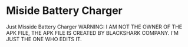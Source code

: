 # Miside Battery Charger
Just Misside Battery Charger
WARNING:
I AM NOT THE OWNER OF THE APK FILE, THE APK FILE IS CREATED BY BLACKSHARK COMPANY. 
I'M JUST THE ONE WHO EDITS IT.
